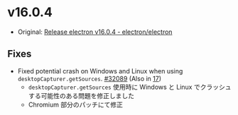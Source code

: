 # v16.0.4

- Original: [Release electron v16.0.4 - electron/electron](https://github.com/electron/electron/releases/tag/v16.0.4)

## Fixes

- Fixed potential crash on Windows and Linux when using `desktopCapturer.getSources`. [#32089](https://github.com/electron/electron/pull/32089) (Also in [17](https://github.com/electron/electron/pull/32070))
  - `desktopCapturer.getSources` 使用時に Windows と Linux でクラッシュする可能性のある問題を修正しました
  - Chromium 部分のパッチにて修正
